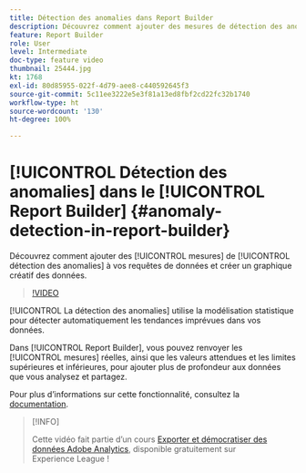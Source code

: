 ```yaml
---
title: Détection des anomalies dans Report Builder
description: Découvrez comment ajouter des mesures de détection des anomalies à vos requêtes de données et créer un graphique créatif des données.
feature: Report Builder
role: User
level: Intermediate
doc-type: feature video
thumbnail: 25444.jpg
kt: 1768
exl-id: 80d85955-022f-4d79-aee8-c440592645f3
source-git-commit: 5c11ee3222e5e3f81a13ed8fbf2cd22fc32b1740
workflow-type: ht
source-wordcount: '130'
ht-degree: 100%

---
```


# [!UICONTROL Détection des anomalies] dans le [!UICONTROL Report Builder] {#anomaly-detection-in-report-builder}

Découvrez comment ajouter des [!UICONTROL mesures] de [!UICONTROL détection des anomalies] à vos requêtes de données et créer un graphique créatif des données.

>[!VIDEO](https://video.tv.adobe.com/v/23543/?quality=12)

[!UICONTROL La détection des anomalies] utilise la modélisation statistique pour détecter automatiquement les tendances imprévues dans vos données.

Dans [!UICONTROL Report Builder], vous pouvez renvoyer les [!UICONTROL mesures] réelles, ainsi que les valeurs attendues et les limites supérieures et inférieures, pour ajouter plus de profondeur aux données que vous analysez et partagez.

Pour plus d’informations sur cette fonctionnalité, consultez la [documentation](https://experienceleague.adobe.com/docs/analytics/analyze/analysis-workspace/virtual-analyst/anomaly-detection/statistics-anomaly-detection.html?lang=fr).

>[!INFO]
>
> Cette vidéo fait partie d’un cours [Exporter et démocratiser des données Adobe Analytics](https://experienceleague.adobe.com/?recommended=Analytics-A-1-2022.1.democratizing), disponible gratuitement sur Experience League !